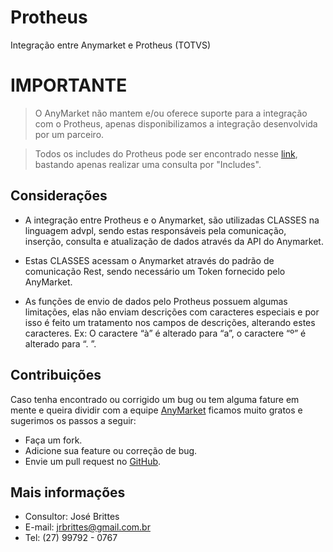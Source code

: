 # Protheus
Integração entre Anymarket e Protheus (TOTVS)

**IMPORTANTE**
========================

> O AnyMarket não mantem e/ou oferece suporte para a integração com o Protheus, apenas disponibilizamos a integração desenvolvida por um parceiro.

> Todos os includes do Protheus pode ser encontrado nesse [link], bastando apenas realizar uma consulta por "Includes".

Considerações
----------
 - A integração entre Protheus e o Anymarket, são utilizadas CLASSES na linguagem advpl, sendo estas responsáveis pela comunicação, inserção, consulta e atualização de dados através da API do Anymarket.

 - Estas CLASSES acessam o Anymarket através do padrão de comunicação Rest, sendo necessário um Token fornecido pelo AnyMarket.

 - As funções de envio de dados pelo Protheus possuem algumas limitações, elas não enviam descrições com caracteres especiais e por isso é feito um tratamento nos campos de descrições, alterando estes caracteres. Ex: O caractere “à” é alterado para “a”, o caractere “º” é alterado para “. ”. 

 Contribuições
-------------
Caso tenha encontrado ou corrigido um bug ou tem alguma fature em mente e queira dividir com a equipe [AnyMarket] ficamos muito gratos e sugerimos os passos a seguir:

 * Faça um fork.
 * Adicione sua feature ou correção de bug.
 * Envie um pull request no [GitHub].


 Mais informações
-------------
- Consultor: José Brittes
- E-mail: jrbrittes@gmail.com.br
- Tel: (27) 99792 - 0767


 [AnyMarket]: http://www.anymarket.com.br
 [GitHub]: https://github.com/AnyMarket/Protheus
 [link]: https://suporte.totvs.com/download
